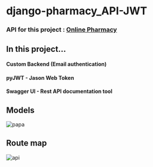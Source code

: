 # django-pharmacy_API-JWT
<h3>API for this project : <a href="https://github.com/sravan-kumar-ta/django-online_pharmacy.git">Online Pharmacy</a></h3>

<h2>In this project...</h2>
<h4>Custom Backend (Email authentication)</h4>
<h4>pyJWT - Jason Web Token</h4>
<h4>Swagger UI - Rest API documentation tool</h4>

## Models
![papa](https://user-images.githubusercontent.com/95027726/150796876-eedb494f-bbc7-4335-82b6-f1f1a6af2dce.png)

## Route map
![api](https://user-images.githubusercontent.com/95027726/150796640-74d5382e-729e-414c-8732-a8013524e3d7.jpg)
